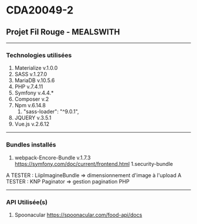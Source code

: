 # CDA20049-2
## Projet Fil Rouge - **MEALSWITH**

___
### Technologies utilisées
1. Materialize v.1.0.0
1. SASS v.1.27.0
1. MariaDB v.10.5.6
1. PHP v.7.4.11
1. Symfony v.4.4.*
1. Composer v.2
1. Npm v.6.14.8
    1. "sass-loader": "^9.0.1",
1. JQUERY v.3.5.1
1. Vue.js v.2.6.12
___
### Bundles installés
1. webpack-Encore-Bundle v.1.7.3
<https://symfony.com/doc/current/frontend.html>
1.security-bundle

A TESTER : LiipImagineBundle => dimensionnement d'image à l'upload
A TESTER : KNP Paginator => gestion pagination PHP

___
### API Utilisée(s)
1. Spoonacular <https://spoonacular.com/food-api/docs>